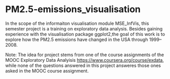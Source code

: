 # PM2.5-emissions_visualisation
In the scope of the informaiton visualisation module MSE_InfVis, 
this semester project is a training on exploratory data analysis. Besides gaining experience with the visualisation package ggplot2,the goal of this work is to explore how the PM2.5 emissions have changed in the USA through 1999–2008.

Note:
The idea for project stems from one of the course assignments of the MOOC Exploratory Data Analyisis https://www.coursera.org/course/exdata, while none of the questions answered in this project answeres those ones asked in the MOOC course assignment.
